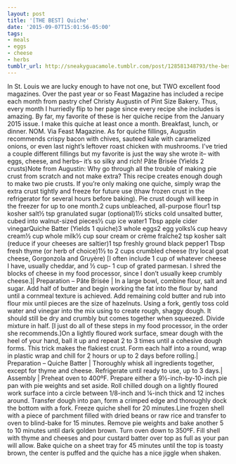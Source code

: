 ```yaml
---
layout: post
title: '[THE BEST] Quiche'
date: '2015-09-07T15:01:56-05:00'
tags:
- meals
- eggs
- cheese
- herbs
tumblr_url: http://sneakyguacamole.tumblr.com/post/128581348793/the-best-quiche
---
```

In St. Louis we are lucky enough to have not one, but TWO excellent food magazines. Over the past year or so Feast Magazine has included a recipe each month from pastry chef Christy Augustin of Pint Size Bakery. Thus, every month I hurriedly flip to her page since every recipe she includes is amazing. By far, my favorite of these is her quiche recipe from the January 2015 issue. I make this quiche at least once a month. Breakfast, lunch, or dinner. NOM. Via Feast Magazine. As for quiche fillings, Augustin recommends crispy bacon with chives, sauteed kale with caramelized onions, or even last night’s leftover roast chicken with mushrooms. I’ve tried a couple different fillings but my favorite is just the way she wrote it– with eggs, cheese, and herbs– it’s so silky and rich! Pâte Brisée (Yields 2 crusts)Note from Augustin: Why go through all the trouble of making pie crust from scratch and not make extra? This recipe creates enough dough to make two pie crusts. If you’re only making one quiche, simply wrap the extra crust tightly and freeze for future use (thaw frozen crust in the refrigerator for several hours before baking). Pie crust dough will keep in the freezer for up to one month.2 cups unbleached, all-purpose flour1 tsp kosher salt½ tsp granulated sugar (optional)1½ sticks cold unsalted butter, cubed into walnut-sized pieces½ cup ice water1 Tbsp apple cider vinegarQuiche Batter (Yields 1 quiche)3 whole eggs2 egg yolks¼ cup heavy cream½ cup whole milk½ cup sour cream or crème fraîche2 tsp kosher salt (reduce if your cheeses are saltier)1 tsp freshly ground black pepper1 Tbsp fresh thyme (or herb of choice)1½ to 2 cups crumbled cheese (try local goat cheese, Gorgonzola and Gruyère) [I often include 1 cup of whatever cheese I have, usually cheddar, and ½ cup- 1 cup of grated parmesan. I shred the blocks of cheese in my food processor, since I don’t usually keep crumbly cheese.]| Preparation – Pâte Brisée | In a large bowl, combine flour, salt and sugar. Add half of butter and begin working the fat into the flour by hand until a cornmeal texture is achieved. Add remaining cold butter and rub into flour mix until pieces are the size of hazelnuts. Using a fork, gently toss cold water and vinegar into the mix using to create rough, shaggy dough. It should still be dry and crumbly but comes together when squeezed. Divide mixture in half. [I just do all of these steps in my food processor, in the order she recommends.]On a lightly floured work surface, smear dough with the heel of your hand, ball it up and repeat 2 to 3 times until a cohesive dough forms. This trick makes the flakiest crust. Form each half into a round, wrap in plastic wrap and chill for 2 hours or up to 2 days before rolling.| Preparation – Quiche Batter | Thoroughly whisk all ingredients together, except for thyme and cheese. Refrigerate until ready to use, up to 3 days.| Assembly | Preheat oven to 400ºF. Prepare either a 9½-inch-by-10-inch pie pan with pie weights and set aside. Roll chilled dough on a lightly floured work surface into a circle between 1/8-inch and ¼-inch thick and 12 inches around. Transfer dough into pan, form a crimped edge and thoroughly dock the bottom with a fork. Freeze quiche shell for 20 minutes.Line frozen shell with a piece of parchment filled with dried beans or raw rice and transfer to oven to blind-bake for 15 minutes. Remove pie weights and bake another 5 to 10 minutes until dark golden brown. Turn oven down to 350ºF. Fill shell with thyme and cheeses and pour custard batter over top as full as your pan will allow. Bake quiche on a sheet tray for 45 minutes until the top is toasty brown, the center is puffed and the quiche has a nice jiggle when shaken.
